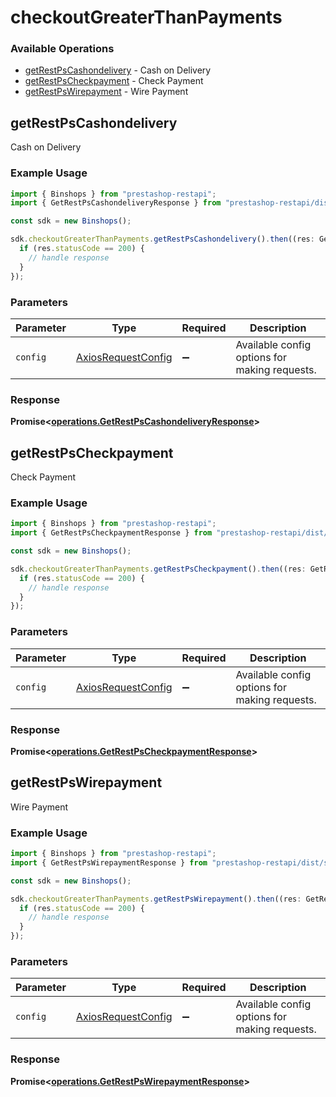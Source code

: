 # checkoutGreaterThanPayments

### Available Operations

* [getRestPsCashondelivery](#getrestpscashondelivery) - Cash on Delivery
* [getRestPsCheckpayment](#getrestpscheckpayment) - Check Payment
* [getRestPsWirepayment](#getrestpswirepayment) - Wire Payment

## getRestPsCashondelivery

Cash on Delivery

### Example Usage

```typescript
import { Binshops } from "prestashop-restapi";
import { GetRestPsCashondeliveryResponse } from "prestashop-restapi/dist/sdk/models/operations";

const sdk = new Binshops();

sdk.checkoutGreaterThanPayments.getRestPsCashondelivery().then((res: GetRestPsCashondeliveryResponse) => {
  if (res.statusCode == 200) {
    // handle response
  }
});
```

### Parameters

| Parameter                                                    | Type                                                         | Required                                                     | Description                                                  |
| ------------------------------------------------------------ | ------------------------------------------------------------ | ------------------------------------------------------------ | ------------------------------------------------------------ |
| `config`                                                     | [AxiosRequestConfig](https://axios-http.com/docs/req_config) | :heavy_minus_sign:                                           | Available config options for making requests.                |


### Response

**Promise<[operations.GetRestPsCashondeliveryResponse](../../models/operations/getrestpscashondeliveryresponse.md)>**


## getRestPsCheckpayment

Check Payment

### Example Usage

```typescript
import { Binshops } from "prestashop-restapi";
import { GetRestPsCheckpaymentResponse } from "prestashop-restapi/dist/sdk/models/operations";

const sdk = new Binshops();

sdk.checkoutGreaterThanPayments.getRestPsCheckpayment().then((res: GetRestPsCheckpaymentResponse) => {
  if (res.statusCode == 200) {
    // handle response
  }
});
```

### Parameters

| Parameter                                                    | Type                                                         | Required                                                     | Description                                                  |
| ------------------------------------------------------------ | ------------------------------------------------------------ | ------------------------------------------------------------ | ------------------------------------------------------------ |
| `config`                                                     | [AxiosRequestConfig](https://axios-http.com/docs/req_config) | :heavy_minus_sign:                                           | Available config options for making requests.                |


### Response

**Promise<[operations.GetRestPsCheckpaymentResponse](../../models/operations/getrestpscheckpaymentresponse.md)>**


## getRestPsWirepayment

Wire Payment

### Example Usage

```typescript
import { Binshops } from "prestashop-restapi";
import { GetRestPsWirepaymentResponse } from "prestashop-restapi/dist/sdk/models/operations";

const sdk = new Binshops();

sdk.checkoutGreaterThanPayments.getRestPsWirepayment().then((res: GetRestPsWirepaymentResponse) => {
  if (res.statusCode == 200) {
    // handle response
  }
});
```

### Parameters

| Parameter                                                    | Type                                                         | Required                                                     | Description                                                  |
| ------------------------------------------------------------ | ------------------------------------------------------------ | ------------------------------------------------------------ | ------------------------------------------------------------ |
| `config`                                                     | [AxiosRequestConfig](https://axios-http.com/docs/req_config) | :heavy_minus_sign:                                           | Available config options for making requests.                |


### Response

**Promise<[operations.GetRestPsWirepaymentResponse](../../models/operations/getrestpswirepaymentresponse.md)>**

